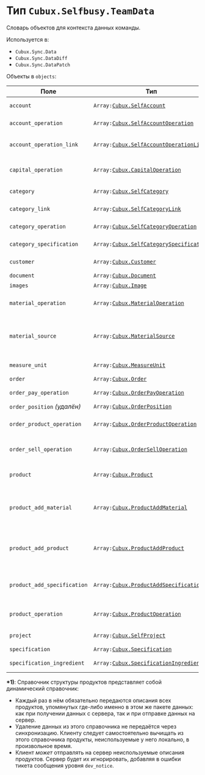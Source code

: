 Тип `Cubux.Selfbusy.TeamData`
=========================

Словарь объектов для контекста данных команды.

Используется в:

*   `Cubux.Sync.Data`
*   `Cubux.Sync.DataDiff`
*   `Cubux.Sync.DataPatch`

Объекты в `objects`:

Поле | Тип | Описание
---- | --- | --------
`account` | `Array:`[`Cubux.SelfAccount`][Cubux.SelfAccount] | Справочник счетов
`account_operation` | `Array:`[`Cubux.SelfAccountOperation`][Cubux.SelfAccountOperation] | Операции по счетам
`account_operation_link` | `Array:`[`Cubux.SelfAccountOperationLink`][Cubux.SelfAccountOperationLink] | Связи между операциями по счетам
`capital_operation` | `Array:`[`Cubux.CapitalOperation`][Cubux.CapitalOperation] | Операции по уставному капиталу
`category` | `Array:`[`Cubux.SelfCategory`][Cubux.SelfCategory] | Справочник категорий
`category_link` | `Array:`[`Cubux.SelfCategoryLink`][Cubux.SelfCategoryLink] | Связи между категориями
`category_operation` | `Array:`[`Cubux.SelfCategoryOperation`][Cubux.SelfCategoryOperation] | Операции по категориям
`category_specification` | `Array:`[`Cubux.SelfCategorySpecification`][Cubux.SelfCategorySpecification] | Связи категорий с тех.картами
`customer` | `Array:`[`Cubux.Customer`][Cubux.Customer] | Справочник заказчиков
`document` | `Array:`[`Cubux.Document`][Cubux.Document] | Документы
`images` | `Array:`[`Cubux.Image`][Cubux.Image] | Изображения
`material_operation` | `Array:`[`Cubux.MaterialOperation`][Cubux.MaterialOperation] | Операции по материалам на складе
`material_source` | `Array:`[`Cubux.MaterialSource`][Cubux.MaterialSource] | Справочник материалов (неисчисляемые ресурсы, как таковые)
`measure_unit` | `Array:`[`Cubux.MeasureUnit`][Cubux.MeasureUnit] | Единицы измерения
`order` | `Array:`[`Cubux.Order`][Cubux.Order] | Заказы
`order_pay_operation` | `Array:`[`Cubux.OrderPayOperation`][Cubux.OrderPayOperation] | Операции по оплате в заказе
`order_position` _(удалён)_ | `Array:`[`Cubux.OrderPosition`][Cubux.OrderPosition] | Позиции заказов
`order_product_operation` | `Array:`[`Cubux.OrderProductOperation`][Cubux.OrderProductOperation] | Операции по продуктам и услугам в заказе
`order_sell_operation` | `Array:`[`Cubux.OrderSellOperation`][Cubux.OrderSellOperation] | Операции по позициям в заказе
`product` | `Array:`[`Cubux.Product`][Cubux.Product] | Описание структуры продуктов **\*1)**
`product_add_material` | `Array:`[`Cubux.ProductAddMaterial`][Cubux.ProductAddMaterial] | Дополнительные затраты материалов в структуре продуктов **\*1)**
`product_add_product` | `Array:`[`Cubux.ProductAddProduct`][Cubux.ProductAddProduct] | Дополнительные затраты иных продуктов в структуре продуктов **\*1)**
`product_add_specification` | `Array:`[`Cubux.ProductAddSpecification`][Cubux.ProductAddSpecification] | Дополнительные затраты тех.карт в структуре продуктов **\*1)**
`product_operation` | `Array:`[`Cubux.ProductOperation`][Cubux.ProductOperation] | Операции по продуктам на складе
`project` | `Array:`[`Cubux.SelfProject`][Cubux.SelfProject] | Справочник проектов
`specification` | `Array:`[`Cubux.Specification`][Cubux.Specification] | Техкарты
`specification_ingredient` | `Array:`[`Cubux.SpecificationIngredient`][Cubux.SpecificationIngredient] | Ингредиенты техкарт

**\*1)**: Справочник структуры продуктов представляет собой динамический
справочник:

*   Каждый раз в нём обязательно передаются описания всех продуктов, упомянутых
    где-либо именно в этом же пакете данных: как при получении данных с сервера,
    так и при отправке данных на сервер.
*   Удаление данных из этого справочника не передаётся через синхронизацию.
    Клиенту следует самостоятельно вычищать из этого справочника продукты,
    неиспользуемые у него локально, в произвольное время.
*   Клиент _может_ отправлять на сервер неиспользуемые описания продуктов.
    Сервер будет их игнорировать, добавляя в ошибки тикета сообщения уровня
    `dev_notice`.


[Cubux.CapitalOperation]: ../team/capital-operation.md
[Cubux.Customer]: ../team/customer.md
[Cubux.Document]: ../team/document.md
[Cubux.Image]: ../team/image.md
[Cubux.MaterialOperation]: ../team/material-operation.md
[Cubux.MaterialSource]: ../team/material-source.md
[Cubux.MeasureUnit]: ../team/measure-unit.md
[Cubux.Order]: ../team/order.md
[Cubux.OrderPayOperation]: ../team/order-pay-operation.md
[Cubux.OrderPosition]: ../team/order-position.md
[Cubux.OrderProductOperation]: ../team/order-product-operation.md
[Cubux.OrderSellOperation]: ../team/order-sell-operation.md
[Cubux.Product]: ../team/product.md
[Cubux.ProductAddMaterial]: ../team/product-add-material.md
[Cubux.ProductAddProduct]: ../team/product-add-product.md
[Cubux.ProductAddSpecification]: ../team/product-add-specification.md
[Cubux.ProductOperation]: ../team/product-operation.md
[Cubux.SelfAccount]: ../team/account.md
[Cubux.SelfAccountOperation]: ../team/account-operation.md
[Cubux.SelfAccountOperationLink]: ../team/account-operation-link.md
[Cubux.SelfCategory]: ../team/category.md
[Cubux.SelfCategoryLink]: ../team/category-link.md
[Cubux.SelfCategoryOperation]: ../team/category-operation.md
[Cubux.SelfCategorySpecification]: ../team/category-specification.md
[Cubux.SelfProject]: ../team/project.md
[Cubux.Specification]: ../team/specification.md
[Cubux.SpecificationIngredient]: ../team/specification-ingredient.md
